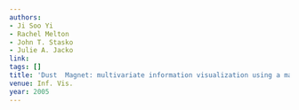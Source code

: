 ```yaml
---
authors:
- Ji Soo Yi
- Rachel Melton
- John T. Stasko
- Julie A. Jacko
link:
tags: []
title: 'Dust  Magnet: multivariate information visualization using a magnet metaphor.'
venue: Inf. Vis.
year: 2005
---
```

